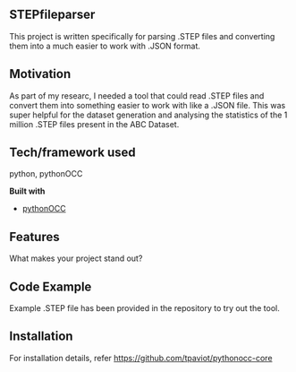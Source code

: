 ## STEPfileparser
This project is written specifically for parsing .STEP files and converting them into a much easier to work with .JSON format.

## Motivation
As part of my researc, I needed a tool that could read .STEP files and convert them into something easier to work with like a .JSON file. This was super helpful for the dataset generation and analysing the statistics of the 1 million .STEP files present in the ABC Dataset.


## Tech/framework used
python, pythonOCC

<b>Built with</b>
- [pythonOCC](https://github.com/tpaviot/pythonocc-core)

## Features
What makes your project stand out?

## Code Example
Example .STEP file has been provided in the repository to try out the tool.

## Installation
For installation details, refer https://github.com/tpaviot/pythonocc-core

